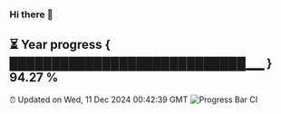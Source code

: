 ### Hi there 👋
⏳ Year progress { ████████████████████████████▁▁ } 94.27 %
---
⏰ Updated on Wed, 11 Dec 2024 00:42:39 GMT
![Progress Bar CI](https://github.com/Moyi321/Moyi321/workflows/Progress%20Bar%20CI/badge.svg)
